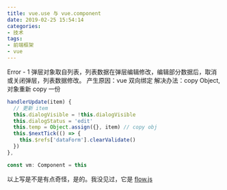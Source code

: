 ```yaml
---
title: vue.use 与 vue.component
date: 2019-02-25 15:54:14
categories:
- 技术
tags:
- 前端框架
- vue
---
```


Error - 1 弹层对象取自列表，列表数据在弹层编辑修改，编辑部分数据后，取消或关闭弹层，列表数据修改。
产生原因：vue 双向绑定
解决办法：copy Object, 对象重新 copy 一份
```JavaScript
handlerUpdate(item) {
  // 更新 item
  this.dialogVisible = !this.dialogVisible
  this.dialogStatus = 'edit'
  this.temp = Object.assign({}, item) // copy obj
  this.$nextTick(() => {
    this.$refs['dataForm'].clearValidate()
  })
},
```
``` JavaScript
const vm: Component = this
```
以上写是不是有点奇怪，是的。我没见过，它是 [flow.js](https://flow.org/)
